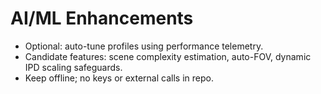 # AI/ML Enhancements

- Optional: auto-tune profiles using performance telemetry.
- Candidate features: scene complexity estimation, auto-FOV, dynamic IPD scaling safeguards.
- Keep offline; no keys or external calls in repo.
